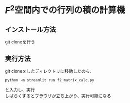 # $F^{2}$空間内での行列の積の計算機

## インストール方法

git cloneを行う

## 実行方法

git cloneをしたディレクトリに移動したのち、

```
python -m streamlit run f2_matrix_calc.py
```

と入力し、実行  
しばらくするとブラウザが立ち上がり、実行可能になる